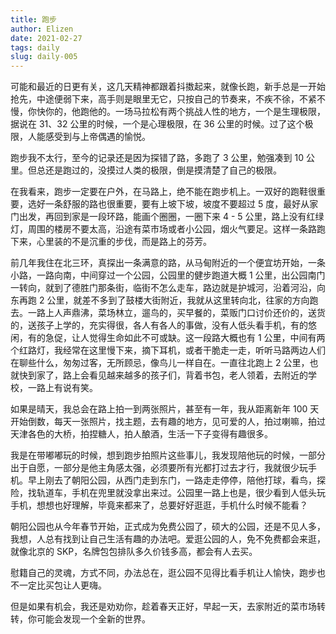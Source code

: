 ```yaml
--- 
title: 跑步
author: Elizen
date: 2021-02-27
tags: daily
slug: daily-005
---
```


可能和最近的日更有关，这几天精神都跟着抖擞起来，就像长跑，新手总是一开始抢先，中途便弱下来，高手则是眼里无它，只按自己的节奏来，不疾不徐，不紧不慢，你快你的，他跑他的。一场马拉松有两个挑战人性的地方，一个是生理极限，据说在 31、32 公里的时候，一个是心理极限，在 36 公里的时候。过了这个极限，人能感受到与上帝偶遇的愉悦。

跑步我不太行，至今的记录还是因为探错了路，多跑了 3 公里，勉强凑到 10 公里。但总还是跑过的，没摸过人类的极限，倒是摸清楚了自己的极限。

在我看来，跑步一定要在户外，在马路上，绝不能在跑步机上。一双好的跑鞋很重要，选好一条舒服的路也很重要，要有上坡下坡，坡度不要超过 5 度，最好从家门出发，再回到家是一段环路，能画个圈圈，一圈下来 4 - 5 公里，路上没有红绿灯，周围的楼房不要太高，沿途有菜市场或者小公园，烟火气要足。这样一条路跑下来，心里装的不是沉重的步伐，而是路上的芬芳。

前几年我住在北三环，真探出一条满意的路，从马甸附近的一个便宜坊开始，一条小路，一路向南，中间穿过一个公园，公园里的健步跑道大概 1 公里，出公园南门一转向，就到了德胜门那条街，临街不怎么走车，路边就是护城河，沿着河沿，向东再跑 2 公里，就差不多到了鼓楼大街附近，我就从这里转向北，往家的方向跑去。一路上人声鼎沸，菜场林立，遛鸟的，买早餐的，菜贩门口讨价还价的，送货的，送孩子上学的，充实得很，各人有各人的事做，没有人低头看手机，有的悠闲，有的急促，让人觉得生命如此不可或缺。这一段路大概也有 1 公里，中间有两个红路灯，我经常在这里慢下来，摘下耳机，或者干脆走一走，听听马路两边人们在聊些什么，匆匆过客，无所顾忌，像鸟儿一样自在。一直往北跑上 2 公里，也就快到家了，路上会看见越来越多的孩子们，背着书包，老人领着，去附近的学校，一路上有说有笑。

如果是晴天，我总会在路上拍一到两张照片，甚至有一年，我从距离新年 100 天开始倒数，每天一张照片，找主题，去有趣的地方，见可爱的人，拍过喇嘛，拍过天津各色的大桥，拍捏糖人，拍人酿酒，生活一下子变得有趣很多。

我是在带嘟嘟玩的时候，想到跑步拍照片这些事儿，我发现陪他玩的时候，一部分出于自愿，一部分是他主角感太强，必须要所有光都打过去才行，我就很少玩手机。早上刚去了朝阳公园，从西门走到东门，一路走走停停，陪他打球，看鸟，探险，找轨道车，手机在兜里就没拿出来过。公园里一路上也是，很少看到人低头玩手机，想想也好理解，毕竟来都来了，总要好好逛逛，手机什么时候不能看？

朝阳公园也从今年春节开始，正式成为免费公园了，硕大的公园，还是不见人多，我想，人总有找到让自己生活有趣的办法吧。爱逛公园的人，免不免费都会来逛，就像北京的 SKP，名牌包包排队多久价钱多高，都会有人去买。

慰籍自己的灵魂，方式不同，办法总在，逛公园不见得比看手机让人愉快，跑步也不一定比买包让人更嗨。

但是如果有机会，我还是劝劝你，趁着春天正好，早起一天，去家附近的菜市场转转，你可能会发现一个全新的世界。